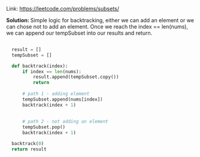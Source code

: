 Link: https://leetcode.com/problems/subsets/

<b>Solution: </b> Simple logic for backtracking, either we can add an element or we can chose not to add an element. 
Once we reach the index  == len(nums), we can append our tempSubset into our results and return. 

```python
  
  result = []
  tempSubset = []

  def backtrack(index):
      if index == len(nums):
          result.append(tempSubset.copy())
          return
      
      # path 1 - adding element
      tempSubset.append(nums[index])
      backtrack(index + 1)
      
      
      # path 2 - not adding an element
      tempSubset.pop()
      backtrack(index + 1)

  backtrack(0)
  return result

```
